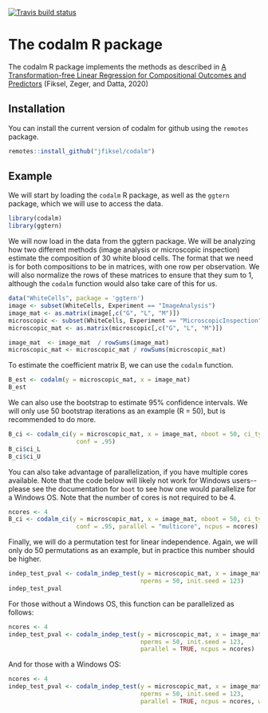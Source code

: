 <!-- badges: start -->
[![Travis build status](https://travis-ci.com/jfiksel/codalm.svg?branch=master)](https://travis-ci.com/jfiksel/codalm)
<!-- badges: end -->

# The codalm R package

The codalm R package implements the methods as described in [A Transformation-free Linear Regression for Compositional Outcomes and Predictors](https://arxiv.org/abs/2004.07881) (Fiksel, Zeger, and Datta, 2020)

## Installation

You can install the current version of codalm for github using the `remotes` package.

``` r
remotes::install_github("jfiksel/codalm")
```

## Example

We will start by loading the `codalm` R package, as well as the `ggtern` package,
which we will use to access the data.

```r
library(codalm)
library(ggtern)
```

We will now load in the data from the ggtern package. We will be analyzing how
two different methods (image analysis or microscopic inspection) estimate the composition
of 30 white blood cells. The format that we need is for both compositions to be in matrices,
with one row per observation. We will also normalize the rows of these matrices to ensure 
that they sum to 1, although the `codalm` function would also take care of this for us.

```r
data("WhiteCells", package = 'ggtern')
image <- subset(WhiteCells, Experiment == "ImageAnalysis")
image_mat <- as.matrix(image[,c("G", "L", "M")])
microscopic <- subset(WhiteCells, Experiment == "MicroscopicInspection")
microscopic_mat <- as.matrix(microscopic[,c("G", "L", "M")])

image_mat  <- image_mat  / rowSums(image_mat)
microscopic_mat <- microscopic_mat / rowSums(microscopic_mat)
```

To estimate the coefficient matrix B, we can use the `codalm` function.

```r
B_est <- codalm(y = microscopic_mat, x = image_mat)
B_est
```
We can also use the bootstrap to estimate 95% confidence intervals. We will
only use 50 bootstrap iterations as an example (R = 50), but is recommended to do more.

```r
B_ci <- codalm_ci(y = microscopic_mat, x = image_mat, nboot = 50, ci_type = "perc",
                   conf = .95)
B_ci$ci_L
B_ci$ci_U
```

You can also take advantage of parallelization, if you have multiple cores available.
Note that the code below will likely not work for Windows users--please see the documentation
for `boot` to see how one would parallelize for a Windows OS. Note that the number
of cores is not required to be 4.

```r
ncores <- 4
B_ci <- codalm_ci(y = microscopic_mat, x = image_mat, nboot = 50, ci_type = "perc",
                   conf = .95, parallel = "multicore", ncpus = ncores)
```

Finally, we will do a permutation test for linear independence. Again, we will only do 50
permutations as an example, but in practice this number should be higher.

```r
indep_test_pval <- codalm_indep_test(y = microscopic_mat, x = image_mat,
                                     nperms = 50, init.seed = 123)
indep_test_pval
```

For those without a Windows OS, this function can be parallelized as follows:

```r
ncores <- 4
indep_test_pval <- codalm_indep_test(y = microscopic_mat, x = image_mat,
                                     nperms = 50, init.seed = 123,
                                     parallel = TRUE, ncpus = ncores)
```

And for those with a Windows OS:

```r
ncores <- 4
indep_test_pval <- codalm_indep_test(y = microscopic_mat, x = image_mat,
                                     nperms = 50, init.seed = 123,
                                     parallel = TRUE, ncpus = ncores, windowsOS = TRUE)
```
